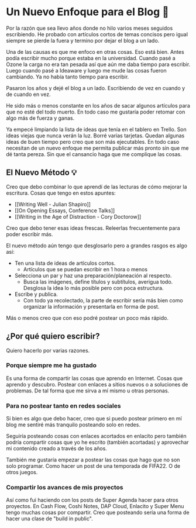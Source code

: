 # Un Nuevo Enfoque para el Blog 📝

Por la razón que sea llevo años donde no hilo varios meses seguidos escribiendo. He probado con artículos cortos de temas concisos pero igual siempre se pierde la fuera y termino por dejar el blog a un lado.

Una de las causas es que me enfoco en otras cosas. Eso está bien. Antes podía escribir mucho porque estaba en la universidad. Cuando pasé a Ozone la carga no era tan pesada así que aún me daba tiempo para escribir. Luego cuando pasé a Ideaware y luego me mude las cosas fueron cambiando. Ya no había tanto tiempo para escribir.

Pasaron los años y dejé el blog a un lado. Escribiendo de vez en cuando y de cuando en vez.

He sido más o menos constante en los años de sacar algunos artículos para que no esté del todo muerto. En todo caso me gustaría poder retomar con algo más de fuerza y ganas.

Ya empecé limpiando la lista de ideas que tenía en el tablero en Trello. Son ideas viejas que nunca verán la luz. Borré varias tarjetas. Quedan algunas ideas de buen tiempo pero creo que son más ejecutables. En todo caso necesitan de un nuevo enfoque me permita publicar más pronto sin que me dé tanta pereza. Sin que el cansancio haga que me complique las cosas.

## El Nuevo Método 💡

Creo que debo combinar lo que aprendí de las lecturas de cómo mejorar la escritura. Cosas que tengo en estos apuntes:

- [[Writing Well - Julian Shapiro]]
- [[On Opening Essays, Conference Talks]]
- [[Writing in the Age of Distraction - Cory Doctorow]]

Creo que debo tener esas ideas frescas. Releerlas frecuentemente para poder escribir más.

El nuevo método aún tengo que desglosarlo pero a grandes rasgos es algo así:

- Ten una lista de ideas de artículos cortos.
	- Artículos que se puedan escribir en 1 hora o menos
- Selecciona un par y haz una preparación/planeación al respecto.
	- Busca las imágenes, define títulos y subtítulos, averigua todo. Desglosa la idea lo más posible pero con poca estructura.
- Escribe y publica.
	- Con todo ya recolectado, la parte de escribir sería más bien como organizar la información y presentarla en forma de post.

Más o menos creo que con eso podré postear un poco más rápido.

## ¿Por qué quiero escribir?

Quiero hacerlo por varias razones.

### Porque siempre me ha gustado

Es una forma de compartir las cosas que aprendo en Internet. Cosas que aprendo y descubro. Postear con enlaces a sitios nuevos o a soluciones de problemas. De tal forma que me sirva a mí mismo u otras personas.

### Para no postear tanto en redes sociales

Si bien es algo que debo hacer, creo que si puedo postear primero en mí blog me sentiré más tranquilo posteando solo en redes.

Seguiría posteando cosas con enlaces acortados en enlacito pero también podría compartir cosas que yo he escrito (también acortadas) y aprovechar mi contenido creado a través de los años.

También me gustaría empezar a postear las cosas que hago que no son solo programar. Como hacer un post de una temporada de FIFA22. O de otros juegos.

### Compartir los avances de mis proyectos

Así como fui haciendo con los posts de Super Agenda hacer para otros proyectos. En Cash Flow, Coshi Notes, DAP Cloud, Enlacito y Super Menu tengo muchas cosas por compartir. Creo que posteando sería una forma de hacer una clase de "build in public".

